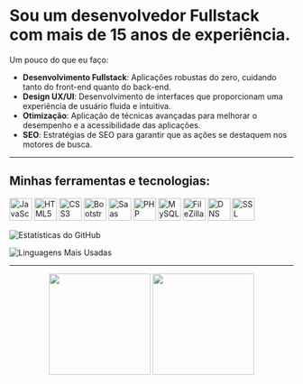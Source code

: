 # Sou um desenvolvedor Fullstack com mais de 15 anos de experiência.

Um pouco do que eu faço:
 
- **Desenvolvimento Fullstack**: Aplicações robustas do zero, cuidando tanto do front-end quanto do back-end.
- **Design UX/UI**: Desenvolvimento de interfaces que proporcionam uma experiência de usuário fluida e intuitiva.
- **Otimização**: Aplicação de técnicas avançadas para melhorar o desempenho e a acessibilidade das aplicações.
- **SEO**: Estratégias de SEO para garantir que as ações se destaquem nos motores de busca.

---

## Minhas ferramentas e tecnologias:

<p align="left">
    <img src="https://cdn.jsdelivr.net/gh/devicons/devicon/icons/javascript/javascript-original.svg" alt="JavaScript" width="40" height="40"/>
    <img src="https://cdn.jsdelivr.net/gh/devicons/devicon/icons/html5/html5-original.svg" alt="HTML5" width="40" height="40"/>
    <img src="https://cdn.jsdelivr.net/gh/devicons/devicon/icons/css3/css3-original.svg" alt="CSS3" width="40" height="40"/>
    <img src="https://cdn.jsdelivr.net/gh/devicons/devicon/icons/bootstrap/bootstrap-original.svg" alt="Bootstrap" width="40" height="40"/>
    <img src="https://cdn.jsdelivr.net/gh/devicons/devicon/icons/sass/sass-original.svg" alt="Saas" width="40" height="40"/>
    <img src="https://cdn.jsdelivr.net/gh/devicons/devicon/icons/php/php-original.svg" alt="PHP" width="40" height="40"/>
    <img src="https://cdn.jsdelivr.net/gh/devicons/devicon/icons/mysql/mysql-original.svg" alt="MySQL" width="40" height="40"/>
    <img src="https://cdn.jsdelivr.net/gh/devicons/devicon/icons/filezilla/filezilla-original.svg" alt="FileZilla" width="40" height="40"/>
    <img src="https://journeyofthegeek.com/wp-content/uploads/2019/11/azure-dns.png?w=512&h=476&crop=1" alt="DNS" width="40" height="40"/>
    <img src="https://w7.pngwing.com/pngs/705/678/png-transparent-transport-layer-security-computer-icons-encryption-business-public-key-certificate-2green-text-logo-payment-thumbnail.png" alt="SSL" width="40" height="40"/>
</p>  

![Estatísticas do GitHub](https://github-readme-stats.vercel.app/api?username=ENardelli&show_icons=true&theme=radical)

![Linguagens Mais Usadas](https://github-readme-stats.vercel.app/api/top-langs/?username=ENardelli&layout=compact&theme=radical)



---

<div align="center">
  <img height="180em" src="https://github-readme-stats.vercel.app/api?username=ENardelli&show_icons=true&theme=material-palenight&include_all_commits=true&count_private=true"/>
  <img height="180em" src="https://github-readme-stats.vercel.app/api/top-langs/?username=ENardelli&layout=compact&langs_count=7&theme=material-palenight"/>
</div> 



